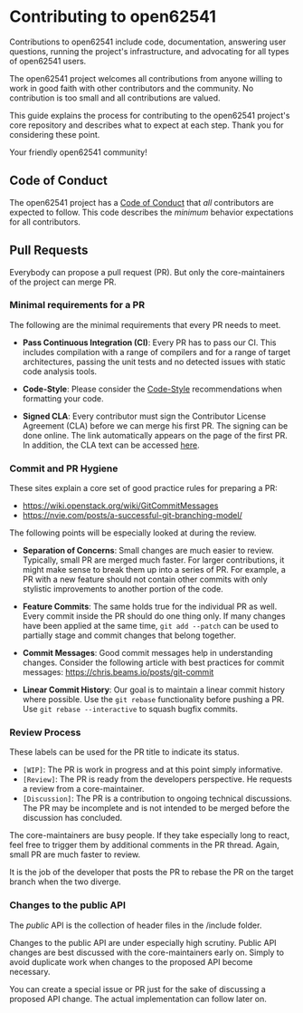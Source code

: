 # Contributing to open62541

Contributions to open62541 include code, documentation, answering user
questions, running the project's infrastructure, and advocating for all types of
open62541 users.

The open62541 project welcomes all contributions from anyone willing to work in
good faith with other contributors and the community. No contribution is too
small and all contributions are valued.

This guide explains the process for contributing to the open62541 project's core
repository and describes what to expect at each step. Thank you for considering
these point.

Your friendly open62541 community!

## Code of Conduct

The open62541 project has a [Code of Conduct](./CODE_OF_CONDUCT.md) that *all*
contributors are expected to follow. This code describes the *minimum* behavior
expectations for all contributors.

## Pull Requests

Everybody can propose a pull request (PR). But only the core-maintainers of the
project can merge PR.

### Minimal requirements for a PR

The following are the minimal requirements that every PR needs to meet.

- **Pass Continuous Integration (CI)**: Every PR has to pass our CI. This
  includes compilation with a range of compilers and for a range of target
  architectures, passing the unit tests and no detected issues with static code
  analysis tools.

- **Code-Style**: Please consider the
  [Code-Style](https://github.com/open62541/open62541/wiki/Code-Style)
  recommendations when formatting your code.

- **Signed CLA**: Every contributor must sign the Contributor License Agreement
  (CLA) before we can merge his first PR. The signing can be done online. The
  link automatically appears on the page of the first PR. In addition, the CLA
  text can be accessed [here](https://cla-assistant.io/open62541/open62541).

### Commit and PR Hygiene

These sites explain a core set of good practice rules for preparing a PR:

- https://wiki.openstack.org/wiki/GitCommitMessages
- https://nvie.com/posts/a-successful-git-branching-model/

The following points will be especially looked at during the review.

- **Separation of Concerns**: Small changes are much easier to review.
  Typically, small PR are merged much faster. For larger contributions, it might
  make sense to break them up into a series of PR. For example, a PR with a new
  feature should not contain other commits with only stylistic improvements to
  another portion of the code.

- **Feature Commits**: The same holds true for the individual PR as well. Every
  commit inside the PR should do one thing only. If many changes have been
  applied at the same time, `git add --patch` can be used to partially stage and
  commit changes that belong together.

- **Commit Messages**: Good commit messages help in understanding changes.
  Consider the following article with best practices for commit messages:
  https://chris.beams.io/posts/git-commit

- **Linear Commit History**: Our goal is to maintain a linear commit history
  where possible. Use the `git rebase` functionality before pushing a PR. Use
  `git rebase --interactive` to squash bugfix commits.

### Review Process

These labels can be used for the PR title to indicate its status.

- `[WIP]`: The PR is work in progress and at this point simply informative.
- `[Review]`: The PR is ready from the developers perspective. He requests a review from a core-maintainer.
- `[Discussion]`: The PR is a contribution to ongoing technical discussions. The PR may be incomplete and is not intended to be merged before the discussion has concluded.

The core-maintainers are busy people. If they take especially long to react,
feel free to trigger them by additional comments in the PR thread. Again, small
PR are much faster to review.

It is the job of the developer that posts the PR to rebase the PR on the target
branch when the two diverge.

### Changes to the public API

The *public* API is the collection of header files in the /include folder.

Changes to the public API are under especially high scrutiny. Public API changes
are best discussed with the core-maintainers early on. Simply to avoid duplicate
work when changes to the proposed API become necessary.

You can create a special issue or PR just for the sake of discussing a proposed
API change. The actual implementation can follow later on.
